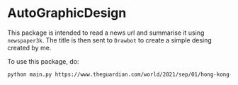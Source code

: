 # AutoGraphicDesign

This package is intended to read a news url and summarise it using `newspaper3k`. The title is then sent to `Drawbot` to create a simple desing created by me.

To use this package, do:

```bash
python main.py https://www.theguardian.com/world/2021/sep/01/hong-kong-democracy-activists-jailed-for-assembly-in-2019-protests
```
